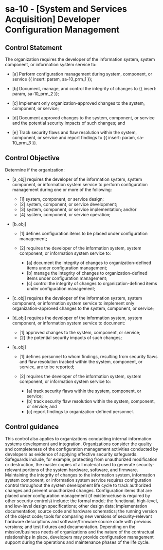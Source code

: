 # sa-10 - \[System and Services Acquisition\] Developer Configuration Management

## Control Statement

The organization requires the developer of the information system, system component, or information system service to:

- \[a\] Perform configuration management during system, component, or service {{ insert: param, sa-10_prm_1 }};

- \[b\] Document, manage, and control the integrity of changes to {{ insert: param, sa-10_prm_2 }};

- \[c\] Implement only organization-approved changes to the system, component, or service;

- \[d\] Document approved changes to the system, component, or service and the potential security impacts of such changes; and

- \[e\] Track security flaws and flaw resolution within the system, component, or service and report findings to {{ insert: param, sa-10_prm_3 }}.

## Control Objective

Determine if the organization:

- \[a_obj\] requires the developer of the information system, system component, or information system service to perform configuration management during one or more of the following:

  - \[1\] system, component, or service design;
  - \[2\] system, component, or service development;
  - \[3\] system, component, or service implementation; and/or
  - \[4\] system, component, or service operation;

- \[b_obj\]

  - \[1\] defines configuration items to be placed under configuration management;
  - \[2\] requires the developer of the information system, system component, or information system service to:

    - \[a\] document the integrity of changes to organization-defined items under configuration management;
    - \[b\] manage the integrity of changes to organization-defined items under configuration management;
    - \[c\] control the integrity of changes to organization-defined items under configuration management;

- \[c_obj\] requires the developer of the information system, system component, or information system service to implement only organization-approved changes to the system, component, or service;

- \[d_obj\] requires the developer of the information system, system component, or information system service to document:

  - \[1\] approved changes to the system, component, or service;
  - \[2\] the potential security impacts of such changes;

- \[e_obj\]

  - \[1\] defines personnel to whom findings, resulting from security flaws and flaw resolution tracked within the system, component, or service, are to be reported;
  - \[2\] requires the developer of the information system, system component, or information system service to:

    - \[a\] track security flaws within the system, component, or service;
    - \[b\] track security flaw resolution within the system, component, or service; and
    - \[c\] report findings to organization-defined personnel.

## Control guidance

This control also applies to organizations conducting internal information systems development and integration. Organizations consider the quality and completeness of the configuration management activities conducted by developers as evidence of applying effective security safeguards. Safeguards include, for example, protecting from unauthorized modification or destruction, the master copies of all material used to generate security-relevant portions of the system hardware, software, and firmware. Maintaining the integrity of changes to the information system, information system component, or information system service requires configuration control throughout the system development life cycle to track authorized changes and prevent unauthorized changes. Configuration items that are placed under configuration management (if existence/use is required by other security controls) include: the formal model; the functional, high-level, and low-level design specifications; other design data; implementation documentation; source code and hardware schematics; the running version of the object code; tools for comparing new versions of security-relevant hardware descriptions and software/firmware source code with previous versions; and test fixtures and documentation. Depending on the mission/business needs of organizations and the nature of the contractual relationships in place, developers may provide configuration management support during the operations and maintenance phases of the life cycle.
